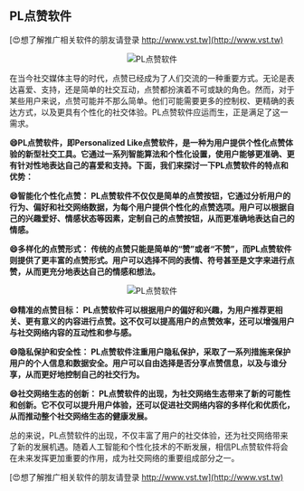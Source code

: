## **PL点赞软件**

[😍想了解推广相关软件的朋友请登录 http://www.vst.tw](http://www.vst.tw)

 <center><img src="https://vst.tw/MP4/tuiguang/png/6.png" alt="PL点赞软件"></center>

在当今社交媒体主导的时代，点赞已经成为了人们交流的一种重要方式。无论是表达喜爱、支持，还是简单的社交互动，点赞都扮演着不可或缺的角色。然而，对于某些用户来说，点赞可能并不那么简单。他们可能需要更多的控制权、更精确的表达方式，以及更具有个性化的社交体验。PL点赞软件应运而生，正是满足了这一需求。

**😄PL点赞软件，即Personalized Like点赞软件，是一种为用户提供个性化点赞体验的新型社交工具。它通过一系列智能算法和个性化设置，使用户能够更准确、更有针对性地表达自己的喜爱和支持。下面，我们来探讨一下PL点赞软件的特点和优势：**

**😄智能化个性化点赞： PL点赞软件不仅仅是简单的点赞按钮，它通过分析用户的行为、偏好和社交网络数据，为每个用户提供个性化的点赞选项。用户可以根据自己的兴趣爱好、情感状态等因素，定制自己的点赞按钮，从而更准确地表达自己的情感。**

**😄多样化的点赞形式： 传统的点赞只能是简单的“赞”或者“不赞”，而PL点赞软件则提供了更丰富的点赞形式。用户可以选择不同的表情、符号甚至是文字来进行点赞，从而更充分地表达自己的情感和想法。**

 <center><img src="https://vst.tw/MP4/tuiguang/png/5.png" alt="PL点赞软件"></center>

**😄精准的点赞目标： PL点赞软件可以根据用户的偏好和兴趣，为用户推荐更相关、更有意义的内容进行点赞。这不仅可以提高用户的点赞效率，还可以增强用户与社交网络内容的互动性和参与感。**

**😄隐私保护和安全性： PL点赞软件注重用户隐私保护，采取了一系列措施来保护用户的个人信息和数据安全。用户可以自由选择是否分享点赞信息，以及与谁分享，从而更好地控制自己的社交行为。**

**😄社交网络生态的创新： PL点赞软件的出现，为社交网络生态带来了新的可能性和创新。它不仅可以提升用户体验，还可以促进社交网络内容的多样化和优质化，从而推动整个社交网络生态的健康发展。**

总的来说，PL点赞软件的出现，不仅丰富了用户的社交体验，还为社交网络带来了新的发展机遇。随着人工智能和个性化技术的不断发展，相信PL点赞软件将会在未来发挥更加重要的作用，成为社交网络的重要组成部分之一。

[😍想了解推广相关软件的朋友请登录 http://www.vst.tw](http://www.vst.tw)



